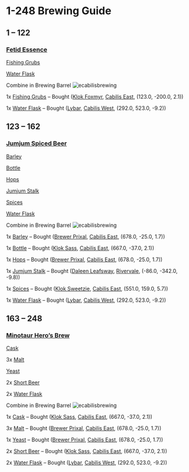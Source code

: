 # 1-248 Brewing Guide

## 1 – 122

### [Fetid Essence](https://www.pqdi.cc/item/24456)


[Fishing Grubs](https://www.pqdi.cc/item/13106)

[Water Flask](https://www.pqdi.cc/item/13006)

Combine in Brewing Barrel ![ecabilisbrewing]({{site.baseurl}}/assets/images/Map_ecabilis.jpg)

1x [Fishing Grubs](https://www.pqdi.cc/item/13106) – Bought ([Klok Foxmyr](https://www.pqdi.cc/npc/106047), [Cabilis East](https://www.pqdi.cc/zone/106), (123.0, -200.0, 2.1))

1x [Water Flask](https://www.pqdi.cc/item/13006) – Bought ([Lybar](https://www.pqdi.cc/npc/82015), [Cabilis West](https://www.pqdi.cc/zone/82), (292.0, 523.0, -9.2))

## 123 – 162

### [Jumjum Spiced Beer](https://www.pqdi.cc/item/9658)



[Barley](https://www.pqdi.cc/item/16590)

[Bottle](https://www.pqdi.cc/item/16598)

[Hops](https://www.pqdi.cc/item/16591)

[Jumjum Stalk](https://www.pqdi.cc/item/13975)

[Spices](https://www.pqdi.cc/item/13425)

[Water Flask](https://www.pqdi.cc/item/13006)

Combine in Brewing Barrel ![ecabilisbrewing]({{site.baseurl}}/assets/images/Map_ecabilis.jpg)


1x [Barley](https://www.pqdi.cc/item/16590) – Bought ([Brewer Prixal](https://www.pqdi.cc/npc/106096), [Cabilis East](https://www.pqdi.cc/zone/106), (678.0, -25.0, 1.7))

1x [Bottle](https://www.pqdi.cc/item/16598) – Bought ([Klok Sass](https://www.pqdi.cc/npc/106095), [Cabilis East](https://www.pqdi.cc/zone/106), (667.0, -37.0, 2.1))

1x [Hops](https://www.pqdi.cc/item/16591) – Bought ([Brewer Prixal](https://www.pqdi.cc/npc/106096), [Cabilis East](https://www.pqdi.cc/zone/106), (678.0, -25.0, 1.7))

1x [Jumjum Stalk](https://www.pqdi.cc/item/13975) – Bought ([Daleen Leafsway](https://www.pqdi.cc/npc/19079), [Rivervale](https://www.pqdi.cc/zone/19), (-86.0, -342.0, -9.8))

1x [Spices](https://www.pqdi.cc/item/13425) – Bought ([Klok Sweetzie](https://www.pqdi.cc/npc/106020), [Cabilis East](https://www.pqdi.cc/zone/106), (551.0, 159.0, 5.7))

1x [Water Flask](https://www.pqdi.cc/item/13006) – Bought ([Lybar](https://www.pqdi.cc/npc/82015), [Cabilis West](https://www.pqdi.cc/zone/82), (292.0, 523.0, -9.2))

## 163 – 248

### [Minotaur Hero’s Brew](https://www.pqdi.cc/item/19198)


[Cask](https://www.pqdi.cc/item/16580)

3x [Malt](https://www.pqdi.cc/item/16595)

[Yeast](https://www.pqdi.cc/item/16596)

2x [Short Beer](https://www.pqdi.cc/item/13032)

2x [Water Flask](https://www.pqdi.cc/item/13006)

Combine in Brewing Barrel ![ecabilisbrewing]({{site.baseurl}}/assets/images/Map_ecabilis.jpg)

1x [Cask](https://www.pqdi.cc/item/16580) –  Bought ([Klok Sass](https://www.pqdi.cc/npc/106095), [Cabilis East](https://www.pqdi.cc/zone/106), (667.0, -37.0, 2.1))

3x [Malt](https://www.pqdi.cc/item/16595) – Bought ([Brewer Prixal](https://www.pqdi.cc/npc/106096), [Cabilis East](https://www.pqdi.cc/zone/106), (678.0, -25.0, 1.7))

1x [Yeast](https://www.pqdi.cc/item/16596) – Bought ([Brewer Prixal](https://www.pqdi.cc/npc/106096), [Cabilis East](https://www.pqdi.cc/zone/106), (678.0, -25.0, 1.7))

2x [Short Beer](https://www.pqdi.cc/item/13032) – Bought ([Klok Sass](https://www.pqdi.cc/npc/106095), [Cabilis East](https://www.pqdi.cc/zone/106), (667.0, -37.0, 2.1))

2x [Water Flask](https://www.pqdi.cc/item/13006) – Bought ([Lybar](https://www.pqdi.cc/npc/82015), [Cabilis West](https://www.pqdi.cc/zone/82), (292.0, 523.0, -9.2))
